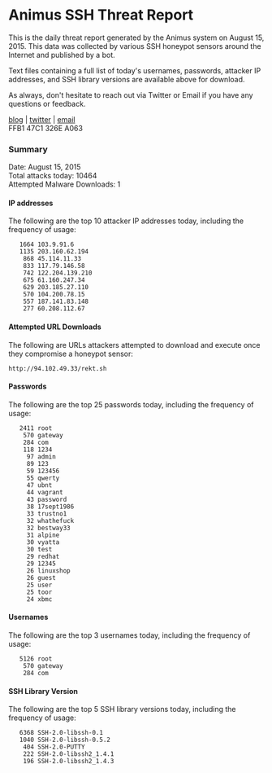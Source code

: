 # Animus SSH Threat Report

This is the daily threat report generated by the Animus system on August 15, 2015. This data was collected by various SSH honeypot sensors around the Internet and published by a bot.  

Text files containing a full list of today's usernames, passwords, attacker IP addresses, and SSH library versions are available above for download.  

As always, don't hesitate to reach out via Twitter or Email if you have any questions or feedback.  

[blog](http://morris.guru) | [twitter](https://twitter.com/andrew___morris) | [email](mailto:andrew@morris.guru)  
FFB1 47C1 326E A063  

### Summary

Date: August 15, 2015  
Total attacks today: 10464  
Attempted Malware Downloads: 1 

#### IP addresses
The following are the top 10 attacker IP addresses today, including the frequency of usage:
```
   1664 103.9.91.6
   1135 203.160.62.194
    868 45.114.11.33
    833 117.79.146.58
    742 122.204.139.210
    675 61.160.247.34
    629 203.185.27.110
    570 104.200.78.15
    557 187.141.83.148
    277 60.208.112.67
```

#### Attempted URL Downloads
The following are URLs attackers attempted to download and execute once they compromise a honeypot sensor:
```
http://94.102.49.33/rekt.sh
```

#### Passwords
The following are the top 25 passwords today, including the frequency of usage:
```
   2411 root
    570 gateway
    284 com
    118 1234
     97 admin
     89 123
     59 123456
     55 qwerty
     47 ubnt
     44 vagrant
     43 password
     38 17sept1986
     33 trustno1
     32 whathefuck
     32 bestway33
     31 alpine
     30 vyatta
     30 test
     29 redhat
     29 12345
     26 linuxshop
     26 guest
     25 user
     25 toor
     24 xbmc
```

#### Usernames
The following are the top 3 usernames today, including the frequency of usage:
```
   5126 root
    570 gateway
    284 com
```

#### SSH Library Version
The following are the top 5 SSH library versions today, including the frequency of usage:
```
   6368 SSH-2.0-libssh-0.1
   1040 SSH-2.0-libssh-0.5.2
    404 SSH-2.0-PUTTY
    222 SSH-2.0-libssh2_1.4.1
    196 SSH-2.0-libssh2_1.4.3
```
